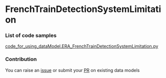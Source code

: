# FrenchTrainDetectionSystemLimitation

### List of code samples 

<!-- 50-List of code -->

<!-- [code entry](link) -->
[code_for_using_dataModel.ERA_FrenchTrainDetectionSystemLimitation.py](https://github.com/smart-data-models/dataModel.ERA/blob/master/FrenchTrainDetectionSystemLimitation/code/code_for_using_dataModel.ERA_FrenchTrainDetectionSystemLimitation.py)


<!-- /50-List of code -->

### Contribution
You can raise an [issue](https://github.com/smart-data-models/dataModel.ERA/issues) or submit your [PR](https://github.com/smart-data-models/dataModel.ERA/pulls) on existing data models
